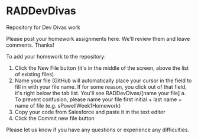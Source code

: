 # RADDevDivas
Repository for Dev Divas work

Please post your homework assignments here. We'll review them and leave comments. Thanks!

To add your homework to the repository:
  1. Click the New File button (it's in the middle of the screen, above the list of existing files)
  2. Name your file (GitHub will automatically place your cursor in the field to fill in with your file name. If for some reason, you click out of that field, it's right below the tab list. You'll see RADDevDivas/[name your file]
    a. To prevent confusion, please name your file first initial + last name + name of file (e.g. sPowellWeek1Homework)
  3. Copy your code from Salesforce and paste it in the text editor
  4. Click the Commit new file button

Please let us know if you have any questions or experience any difficulties.
